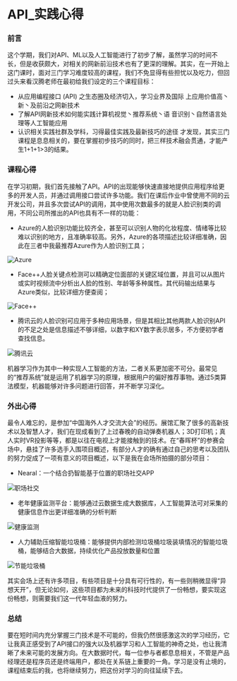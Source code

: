 # API_实践心得
### 前言
这个学期，我们对API、ML以及人工智能进行了初步了解，虽然学习的时间不长，但是收获颇大，对相关的网新前沿技术也有了更深的理解。其实，在一开始上这门课时，面对三门学习难度较高的课程，我们不免显得有些担忧以及吃力，但回过头来看汉腾老师在最初给我们设定的三个课程目标：
-	从应用编程接口 (API) 之生态圈及经济切入，学习业界及国际 上应用价值高丶新丶及前沿之网新技术
-	了解API网新技术如何能实践计算机视觉丶推荐系统丶语 音识别丶自然语言处理等人工智能应用
-	认识相关实践社群及学科，习得最佳实践及最新技巧的途径
才发现，其实三门课程是息息相关的，要在掌握初步技巧的同时，把三样技术融会贯通，才能产生1+1+1>3的结果。

### 课程心得
在学习初期，我们首先接触了API。API的出现能够快速直接地提供应用程序给更多的开发人员，并通过调用接口尝试许多功能。我们在课后作业中曾使用不同的云开发公司，并且多次尝试API的调用，其中使用次数最多的就是人脸识别类的调用，不同公司所推出的API也具有不一样的功能：

- Azure的人脸识别功能比较齐全，甚至可以识别人物的化妆程度、情绪等比较难以识别的地方，且准确率较高。另外，Azure的各项描述比较详细准确，因此在三者中我最推荐Azure作为人脸识别工具； 

![Azure](https://gitee.com/NFUNM066/first/raw/master/Azure.png)

- Face++人脸关键点检测可以精确定位面部的关键区域位置，并且可以从图片或实时视频流中分析出人脸的性别、年龄等多种属性。其代码输出结果与Azure类似，比较详细方便查阅；

![Face++](https://gitee.com/NFUNM066/first/raw/master/face%20%20.png)

- 腾讯云的人脸识别可应用于多种应用场景，但是其相比其他两款人脸识别API的不足之处是信息描述不够详细，以数字和XY数字表示居多，不方便初学者查找信息。

![腾讯云](https://gitee.com/NFUNM066/first/raw/master/%E8%85%BE%E8%AE%AF%E4%BA%91.png)

机器学习作为其中一种实现人工智能的方法，二者关系更加密不可分。最常见的“推荐系统”就是运用了机器学习的原理，根据用户的偏好推荐事物。通过5类算法模型，机器能够对许多问题进行回答，并不断学习深化。


### 外出心得

最令人难忘的，是参加“中国海外人才交流大会”的经历。展馆汇聚了很多的高新技术以及智慧人才，我们在现成看到了上过春晚的自动弹奏机器人；3D打印机；真人实时VR投影等等，都是以往在电视上才能接触到的技术。在“春晖杯”的参赛会场中，悬挂了许多选手入围项目概述，有部分人才的确有通过自己的思考以及团队的努力促成了一项有意义的项目概述，以下是我在会场所拍摄的部分项目：

- Nearal：一个结合扔智能基于位置的职场社交APP

![职场社交](https://gitee.com/NFUNM066/first/raw/master/%E8%81%8C%E5%9C%BA%E7%A4%BE%E4%BA%A4.jpg)

- 老年健康监测平台：能够通过云数据生成大数据库，人工智能算法可对采集的健康信息作出更详细准确的分析判断

![健康监测](https://gitee.com/NFUNM066/first/raw/master/%E5%81%A5%E5%BA%B7%E7%9B%91%E6%B5%8B.jpg)

- 人力辅助压缩智能垃圾桶：能够提供内部检测垃圾桶垃圾装填情况的智能垃圾桶，能够结合大数据，持续优化产品投放数量和位置

![节能垃圾桶](https://gitee.com/NFUNM066/first/raw/master/%E8%8A%82%E8%83%BD%E5%9E%83%E5%9C%BE%E6%A1%B6.jpg)

其实会场上还有许多项目，有些项目是十分具有可行性的，有一些则稍微显得“异想天开”，但无论如何，这些项目都为未来的科技时代提供了一份畅想，要实现这份畅想，则需要我们这一代年轻血液的努力。

### 总结

要在短时间内充分掌握三门技术是不可能的，但我仍然很感激这次的学习经历，它让我真正感受到了API接口的强大以及机器学习和人工智能的神奇之处，也让我清晰了未来可能的发展方向。在大数据时代，每一位参与者都息息相关，不管是产品经理还是程序员还是终端用户，都处在关系链上重要的一角。学习是没有止境的，课程结束后的我，也将继续努力，把这份对学习的向往延续下去。
